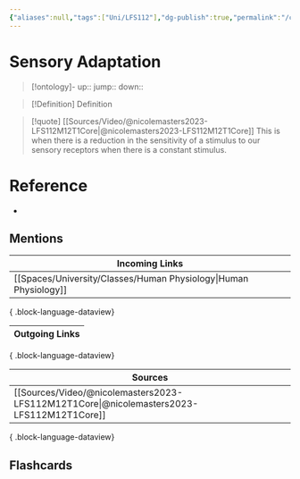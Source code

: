 ```yaml
---
{"aliases":null,"tags":["Uni/LFS112"],"dg-publish":true,"permalink":"/cards/sensory-adaptation/","dgPassFrontmatter":true}
---
```


# Sensory Adaptation

> [!ontology]-
> up:: 
> jump:: 
> down:: 

> [!Definition] Definition
> 

> [!quote] [[Sources/Video/@nicolemasters2023-LFS112M12T1Core\|@nicolemasters2023-LFS112M12T1Core]]
> This is when there is a reduction in the sensitivity of a stimulus to our sensory receptors when there is a constant stimulus.

# Reference
- 

## Mentions
| Incoming Links                                                      |
| ------------------------------------------------------------------- |
| [[Spaces/University/Classes/Human Physiology\|Human Physiology]] |

{ .block-language-dataview}

| Outgoing Links |
| -------------- |

{ .block-language-dataview}

| Sources                                                                                     |
| ------------------------------------------------------------------------------------------- |
| [[Sources/Video/@nicolemasters2023-LFS112M12T1Core\|@nicolemasters2023-LFS112M12T1Core]] |

{ .block-language-dataview}

## Flashcards 
